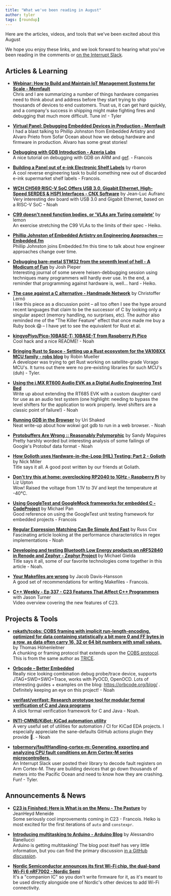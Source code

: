 ```yaml
---
title: "What we've been reading in August"
author: tyler
tags: [roundup]
---
```


<!-- excerpt start -->

Here are the articles, videos, and tools that we've been excited about this
August

<!-- excerpt end -->

We hope you enjoy these links, and we look forward to hearing what you've been
reading in the comments or [on the Interrupt Slack](https://interrupt-slack.herokuapp.com/).

## Articles & Learning

- [**Webinar: How to Build and Maintain IoT Management Systems for Scale - Memfault**](https://hubs.la/Q01kh_bT0)<br>
  Chris and I are summarizing a number of things hardware companies need to think about and address before they start trying to ship thousands of devices to end customers. Trust us, it can get hard quickly, and a company's success in shipping might make fighting fires and debugging that much more difficult. Tune in! - Tyler

- [**Virtual Panel: Debugging Embedded Devices in Production - Memfault**](https://hubs.la/Q01kj0GW0)<br>
  I had a blast talking to Phillip Johnston from Embedded Artistry and Alvaro Prieto from Sofar Ocean about how we debug hardware and firmware in production. Alvaro has some great stories!

- [**Debugging with GDB Introduction - Azeria Labs**](https://azeria-labs.com/debugging-with-gdb-introduction/)<br>
A nice tutorial on debugging with GDB on ARM and [gef](https://github.com/hugsy/gef). - Francois

- [**Building a Panel out of e-ink Electronic Shelf Labels**](https://rbaron.net/blog/2022/07/29/Daisy-chaining-multiple-electronic-shelf-labels.html) by rbaron<br>
A cool reverse engineering task to build something new out of discarded e-ink supermarket shelf labels - Francois.

- [**WCH CH569 RISC-V SoC Offers USB 3.0, Gigabit Ethernet, High-Speed SERDES & HSPI Interfaces - CNX Software**](https://www.cnx-software.com/2020/07/21/wch-ch569-risc-v-soc-offers-usb-3-0-gigabit-ethernet-high-speed-serdes-hspi-interfaces/) by Jean-Luc Aufranc<br>
Very interesting dev board with USB 3.0 and Gigabit Ethernet, based on a RISC-V SoC - Noah

- [**C99 doesn't need function bodies, or 'VLAs are Turing complete'**](https://lemon.rip/w/c99-vla-tricks/) by lemon<br>
An exercise stretching the C99 VLAs to the limits of their spec - Heiko.

- [**Phillip Johnston of Embedded Artistry on Engineering Approaches — Embedded.fm**](https://embedded.fm/episodes/423)<br>
Phillip Johnston joins Embedded.fm this time to talk about how engineer approaches change over time.

- [**Debugging bare-metal STM32 from the seventh level of hell - A Modicum of Fun**](https://jpieper.com/2022/08/05/debugging-bare-metal-stm32-from-the-seventh-level-of-hell/) by Josh Pieper<br>
Interesting journal of some severe heisen-debbugging session using techniques many programmers will hardly ever use. In the end, a reminder that programming against hardware is, well… hard - Heiko.

- [**The case against a C alternative - Handmade Network**](https://c3.handmade.network/blog/p/8486-the_case_against_a_c_alternative) by Christoffer Lernö<br>
I like this piece as a discussion point – all too often I see the hype around recent languages that claim to be the successor of C by looking only a singular aspect (memory handling, no surprises, etc). The author also reminded me of the “The Killer Feature” effect that once made me buy a Ruby book 😱 – I have yet to see the equivalent for Rust et al.

- [**kingyoPiyo/Pico-10BASE-T: 10BASE-T from Raspberry Pi Pico**](https://github.com/kingyoPiyo/Pico-10BASE-T)<br>
Cool hack and a nice README! - Noah

- [**Bringing Rust to Space - Setting up a Rust ecosystem for the VA108XX MCU family - robs blog**](https://robamu.github.io/post/rust-ecosystem/) by Robin Mueller<br>
A developer was trying to get Rust working on satellite-grade Vorago MCU's. It turns out there were no pre-existing libraries for such MCU's (duh) - Tyler.

- [**Using the i.MX RT600 Audio EVK as a Digital Audio Engineering Test Bed**](https://community.nxp.com/t5/Blogs/Using-the-i-MX-RT600-Audio-EVK-as-a-Digital-Audio-Engineering/ba-p/1514120)<br>
Write up about extending the RT685 EVK with a custom daughter card for use as an audio test system (one highlight: needing to bypass the level shifters for the application to work properly. level shifters are a classic point of failure!) - Noah

- [**Running GDB in the Browser**](https://blog.wokwi.com/running-gdb-in-the-browser/) by Uri Shaked<br>
Neat write-up about how wokwi got gdb to run in a web browser. - Noah

- [**Protobuffers Are Wrong :: Reasonably Polymorphic**](https://reasonablypolymorphic.com/blog/protos-are-wrong/) by Sandy Maguires<br>
Pretty harshly worded but interesting analysis of some failings of Google's Protobuf data format - Noah

- [**How Golioth uses Hardware-in-the-Loop (HIL) Testing: Part 2 - Golioth**](https://blog.golioth.io/golioth-hil-testing-part2/) by Nick Miller<br>
Title says it all. A good post written by our friends at Goliath.

- [**Don't try this at home: overclocking RP2040 to 1GHz - Raspberry Pi**](https://www.raspberrypi.com/news/dont-try-this-at-home-overclocking-rp2040-to-1ghz/) by Liz Upton<br>
Wow! Raised the voltage from 1.1V to 3V and kept the temperature at -40°C.

- [**Using GoogleTest and GoogleMock frameworks for embedded C - CodeProject**](https://www.codeproject.com/articles/1040972/using-googletest-and-googlemock-frameworks-for-emb) by Michael Pan<br>
Good reference on using the GoogleTest unit testing framework for embedded projects - Francois

- [**Regular Expression Matching Can Be Simple And Fast**](https://swtch.com/~rsc/regexp/regexp1.html) by Russ Cox<br>
Fascinating article looking at the performance characteristics in regex implementations - Noah

- [**Developing and testing Bluetooth Low Energy products on nRF52840 in Renode and Zephyr - Zephyr Project**](https://www.zephyrproject.org/developing-and-testing-bluetooth-low-energy-products-on-nrf52840-in-renode-and-zephyr/) by Michael Gielda<br>
Title says it all, some of our favorite technologies come together in this article - Noah.

- [**Your Makefiles are wrong**](https://tech.davis-hansson.com/p/make/) by Jacob Davis-Hansson<br>
A good set of recommendations for writing Makefiles - Francois.

- [**C++ Weekly - Ep 337 - C23 Features That Affect C++ Programmers**](https://www.youtube.com/watch?v=jOFrKN54M5g) with Jason Turner<br>
Video overview covering the new features of C23.

## Projects & Tools

- [**rokath/tcobs: COBS framing with implicit run-length-encoding, optimized for data containing statistically a bit more 0 and FF bytes in a row, as data often carry 16, 32 or 64 bit numbers with small values.**](https://github.com/rokath/tcobs) by Thomas Höhenleitner<br>
A chunking or framing protocol that extends upon the [COBS protocol](https://en.wikipedia.org/wiki/Consistent_Overhead_Byte_Stuffing). This is from the same author as [TRICE](https://github.com/rokath/trice).

- [**Orbcode – Better Embedded**](https://orbcode.org/)<br>
Really nice looking combination debug probe/trace device, supports JTAG+SWD+SWO+Trace, works with PyOCD, OpenOCD. Lots of interesting guides + examples on the blog: https://orbcode.org/blog/ . Definitely keeping an eye on this project! - Noah

- [**verifast/verifast: Research prototype tool for modular formal verification of C and Java programs**](https://github.com/verifast/verifast)<br>
A slick formal verification framework for C and Java - Noah.

- [**INTI-CMNB/KiBot: KiCad automation utility**](https://github.com/INTI-CMNB/KiBot#usage-of-github-actions)<br>
A very useful set of utilities for automation / CI for KiCad EDA projects. I especially appreciate the sane-defaults GitHub actions plugin they provide 🙌. - Noah

- [**tobermory/faultHandling-cortex-m: Generating, exporting and analyzing CPU fault conditions on Arm Cortex-M series microcontrollers.**](https://github.com/tobermory/faultHandling-cortex-m)<br>
An Interrupt Slack user posted their library to decode fault registers on Arm Cortex-M. They are building devices that go down thousands of meters into the Pacific Ocean and need to know how they are crashing. Fun! - Tyler.

## Announcements & News

- [**C23 is Finished: Here is What is on the Menu - The Pasture**](https://thephd.dev/c23-is-coming-here-is-what-is-on-the-menu) by JeanHeyd Meneide<br>
Some seriously cool improvements coming in C23 - Francois. Heiko is most excited for the first iterations of `auto` and `constexpr`.

- [**Introducing multitasking to Arduino - Arduino Blog**](https://blog.arduino.cc/2022/08/02/introducing-multitasking-to-arduino/) by Alessandro Ranellucci<br>
Arduino is getting multitasking! The blog post itself has very little information, but you can find the primary discussion [in a GitHub discussion](https://github.com/arduino/language/discussions/2).

- [**Nordic Semiconductor announces its first Wi-Fi chip, the dual-band Wi-Fi 6 nRF7002 - Nordic Semi**](https://www.nordicsemi.com/News/2022/08/Nordic-Semiconductor-announces-its-first-WiFi-chip)<br>
It's a "companion IC" so you don't write firmware for it, as it's meant to be used directly alongside one of Nordic's other devices to add Wi-Fi connectivity.
